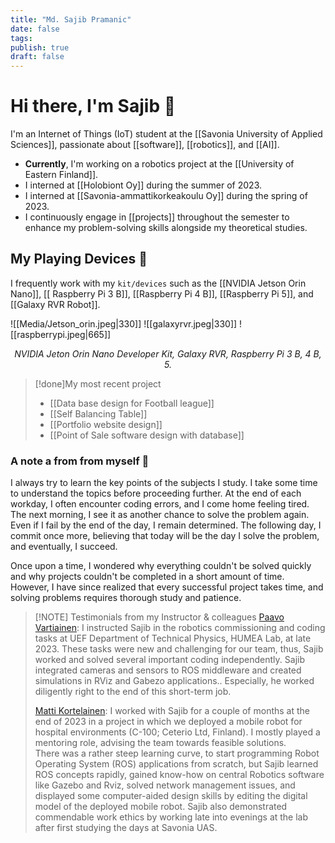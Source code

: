 ```yaml
---
title: "Md. Sajib Pramanic"
date: false
tags: 
publish: true
draft: false
---
```


# Hi there, I'm Sajib 🤝


I'm an Internet of Things (IoT) student at the [[Savonia University of Applied Sciences]], passionate about [[software]], [[robotics]], and [[AI]].

- **Currently**, I'm working on a robotics project at the [[University of Eastern Finland]].
- I interned at [[Holobiont Oy]] during the summer of 2023.
- I interned at [[Savonia-ammattikorkeakoulu Oy]] during the spring of 2023.
- I continuously engage in [[projects]] throughout the semester to enhance my problem-solving skills alongside my theoretical studies.


## My Playing Devices 📛
I frequently work with my ``kit/devices`` such as the [[NVIDIA Jetson Orin Nano]], [[ Raspberry Pi 3 B]], [[Raspberry Pi 4 B]], [[Raspberry Pi 5]], and [[Galaxy RVR Robot]].

![[Media/Jetson_orin.jpeg|330]] ![[galaxyrvr.jpeg|330]]
![[raspberrypi.jpeg|665]]
*<center>NVIDIA Jeton Orin Nano Developer Kit, Galaxy RVR, Raspberry Pi 3 B, 4 B, 5.</center>*



>[!done]My most recent project
> - [[Data base design for Football league]]
> - [[Self Balancing Table]]
> - [[Portfolio website design]]
> - [[Point of Sale software design with database]]


### A note a from from myself 📒

I always try to learn the key points of the subjects I study. I take some time to understand the topics before proceeding further. At the end of each workday, I often encounter coding errors, and I come home feeling tired. The next morning, I see it as another chance to solve the problem again. Even if I fail by the end of the day, I remain determined. The following day, I commit once more, believing that today will be the day I solve the problem, and eventually, I succeed.

Once upon a time, I wondered why everything couldn't be solved quickly and why projects couldn't be completed in a short amount of time. However, I have since realized that every successful project takes time, and solving problems requires thorough study and patience.


> [!NOTE] Testimonials from my Instructor & colleagues
> [Paavo Vartiainen](https://www.linkedin.com/in/paavovartiainen/):
> I instructed Sajib in the robotics commissioning and coding tasks at UEF Department of Technical Physics, HUMEA Lab, at late 2023. These tasks were new and challenging for our team, thus, Sajib worked and solved several important coding independently. Sajib integrated cameras and sensors to ROS middleware and created simulations in RViz and Gabezo applications.. Especially, he worked diligently right to the end of this short-term job.
>
>
>
>
>
> [Matti Kortelainen](https://www.linkedin.com/in/matti-j-kortelainen?lipi=urn%3Ali%3Apage%3Ad_flagship3_profile_view_base%3Bg6v3C5GETlml6el5oE3SrQ%3D%3D):
> I worked with Sajib for a couple of months at the end of 2023 in a project in which we deployed a mobile robot for hospital environments (C-100; Ceterio Ltd, Finland). I mostly played a mentoring role, advising the team towards feasible solutions.  
  There was a rather steep learning curve, to start programming Robot Operating System (ROS) applications from scratch, but Sajib learned ROS concepts rapidly, gained know-how on central Robotics software like Gazebo and Rviz, solved network management issues, and displayed some computer-aided design skills by editing the digital model of the deployed mobile robot. Sajib also demonstrated commendable work ethics by working late into evenings at the lab after first studying the days at Savonia UAS.